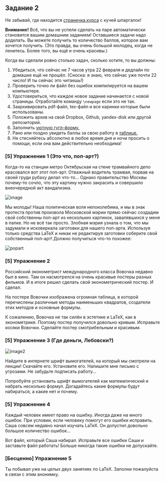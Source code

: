 ## Задание 2

Не забывай, где находится [страничка курса](https://fulyankin.github.io/LaTeX/) с кучей шпаргалок!

**Внимание!** Всё, что вы не успели сделать на паре автоматически становится вашим домашним заданием! Оставшиеся задачи надо доделать. Вы можете получить то количество баллов, которое вам хочется получить. (Это правда, вы очень большой молодец, когда не ленитесь. Более того, вы ещё и очень красивы.)

Когда вы сделали ровно столько задач, сколько хотите, то вы должны:

1. Убедиться, что сейчас не 7 часов утра 22 февраля и дедлайн по домашке ещё не прошёл. (Сноска: я знаю, что сейчас уже почти 22 число! И ты сейчас это читаешь!)
2. Проверить точно ли файл без ошибок компилируется на вашем компьютере.
3. Удостовериться, что каждое новое задание начинается с новой страницы. Отработайте команду `\newpage` если это не так.
4. Заархивировать pdf-файл, tex-файл и все каринки которые были использованы.
5. Положить архив на	свой	Dropbox,	Github,	yandex-disk	или
другой	репозиторий.
6. Заполнить	[уютную	гугл-форму.](https://docs.google.com/forms/d/e/1FAIpQLSe11kxKVfv07iCL1E9yNX7ll9swKImiVwRr1H70lslGzInRSg/viewform)
7. Рано или поздно увидеть баллы за свою работу в [таблице.](https://docs.google.com/spreadsheets/d/1hXMpXN2sM4osNTvlvtVqH5_5WQMY2p4LHrDcEPZCioc/edit?usp=sharing)
8. Не стесняйтесь абсолютно в любое время дня и ночи просить о помощи, если она вам действительно необходима!

### [5] Упражнение 1 (Это что, поп-арт?)

Когда-то на станции метро Октябрьская на стене трамвайного депо красовался вот этот поп-арт. Отважный водитель трамвая, порвав на своей груди рубаху делал что-то... Однако правительство Москвы почему-то сочло, что эту картину нужно закрасить и совершило внеочередной акт вандализма.

![image](http://www.1mgn.ru/media/k2/items/cache/86fd78bde616b05a3c2c5f5efcd2123f_XL.jpg)

Мы молоды! Наша политическая воля непоколебима, и мы в знак протеста против произвола Московской мэрии прямо сейчас создадим свой собственны поп-арт из нескольких картинок, завалявшихся у меня в папке. Но не всё так просто. Злобная мэрия узнала о том, что мы задумали и исковеркала заготовки для нашего поп-арта. Используя только средства LaTeX и никак не редактируя заготовки соберите свой собственный поп-арт! Должно получиться что-то похожее:

![popart]()

### [5] Упражнение 2

Российский эконометрист международного класса Вовочка недавно был в кино. Там он насмотрелся на очень красивые постеры разных фильмов. И в итоге решил сделать свой эконометрический постер. И сделал.

На постере Вовочки изображена огромная таблица, в которой перечислены различные методы наименьших квадратов, создатели этих методов и основные формулы.

К сожалению, Вовочка не так силён в эстетике и LaTeX, как в эконометрике. Поэтому постер получился довольно кривым.  Исправьте косяки Вовочки. Сделайте постер смотрибельным и красивым.


### [5] Упражнение 3 (Где деньги, Лебовски?)

![image2](http://img1.ubr.ua/article/660x371/1hj0n.jpg)

Найдите в интернете шрифт вымогателей, на который мы смотрели на лекции! Скачайте его. Установите его. Напишите мне письмо с угрозами. Не забудьте подписать работу...

Попробуйте установить шрифт вымогателей как математический и набрать несколько формул. Догадайтесь какие формулы будут набираться, а какие нет и почему.

### [5] Упражнение 4

Каждый человек имеет право на ошибку. Иногда даже на много ошибок. При условии, если человеку помогут его ошибки исправить. Саша совсем недавно начал изучать LaTeX. Он допустил довольно большое количество ошибок...

Вот файл, который Саша набирал. Исправьте все ошибки Саши и заставьте файл работать! Больше никогда такие ошибки не допускайте.

### [Бесценно] Упражнение 5

Ты побывал уже на целых двух занятиях по LaTeX. Заполни пожалуйста в связи с этим анонимку.
